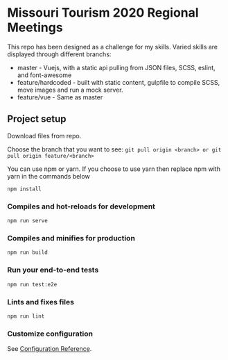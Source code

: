 # Missouri Tourism 2020 Regional Meetings
This repo has been designed as a challenge for my skills.
Varied skills are displayed through different branchs:

* master - Vuejs, with a static api pulling from JSON files, SCSS, eslint, and font-awesome
* feature/hardcoded - built with static content, gulpfile to compile SCSS, move images and run a mock server.
* feature/vue - Same as master

## Project setup
Download files from repo.

Choose the branch that you want to see:
`
git pull origin <branch>
or
git pull origin feature/<branch>
`

You can use npm or yarn.  If you choose to use yarn then replace npm with yarn in the commands below
```
npm install
```

### Compiles and hot-reloads for development
```
npm run serve
```

### Compiles and minifies for production
```
npm run build
```

### Run your end-to-end tests
```
npm run test:e2e
```

### Lints and fixes files
```
npm run lint
```

### Customize configuration
See [Configuration Reference](https://cli.vuejs.org/config/).
